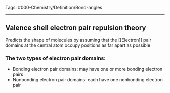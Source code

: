 Tags: #000-Chemistry/Definition/Bond-angles 

---
## Valence shell electron pair repulsion theory
Predicts the shape of molecules by assuming that the [[Electron]] pair domains at the central atom occupy positions as far apart as possible

### The two types of electron pair domains:
- Bonding electron pair domains: may have one or more bonding electron pairs
- Nonbonding electron pair domains: each have one nonbonding electron pair